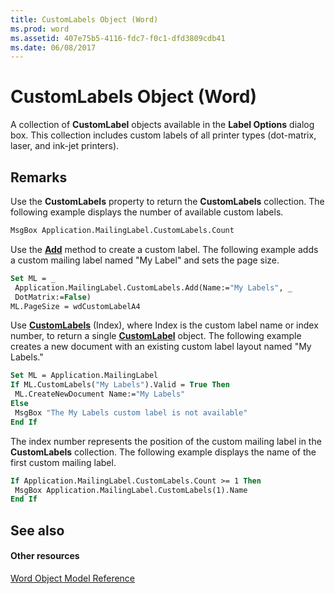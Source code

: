 ```yaml
---
title: CustomLabels Object (Word)
ms.prod: word
ms.assetid: 407e75b5-4116-fdc7-f0c1-dfd3809cdb41
ms.date: 06/08/2017
---
```



# CustomLabels Object (Word)

A collection of **CustomLabel** objects available in the **Label Options** dialog box. This collection includes custom labels of all printer types (dot-matrix, laser, and ink-jet printers).


## Remarks

Use the **CustomLabels** property to return the **CustomLabels** collection. The following example displays the number of available custom labels.


```vb
MsgBox Application.MailingLabel.CustomLabels.Count
```

Use the **[Add](customlabels-add-method-word.md)** method to create a custom label. The following example adds a custom mailing label named "My Label" and sets the page size.




```vb
Set ML = _ 
 Application.MailingLabel.CustomLabels.Add(Name:="My Labels", _ 
 DotMatrix:=False) 
ML.PageSize = wdCustomLabelA4
```

Use **[CustomLabels](mailinglabel-customlabels-property-word.md)** (Index), where Index is the custom label name or index number, to return a single **[CustomLabel](customlabel-object-word.md)** object. The following example creates a new document with an existing custom label layout named "My Labels."




```vb
Set ML = Application.MailingLabel 
If ML.CustomLabels("My Labels").Valid = True Then 
 ML.CreateNewDocument Name:="My Labels" 
Else 
 MsgBox "The My Labels custom label is not available" 
End If
```

The index number represents the position of the custom mailing label in the **CustomLabels** collection. The following example displays the name of the first custom mailing label.




```vb
If Application.MailingLabel.CustomLabels.Count >= 1 Then 
 MsgBox Application.MailingLabel.CustomLabels(1).Name 
End If
```


## See also


#### Other resources



[Word Object Model Reference](http://msdn.microsoft.com/library/be452561-b436-bb9b-6f94-3faa9a74a6fd%28Office.15%29.aspx)

